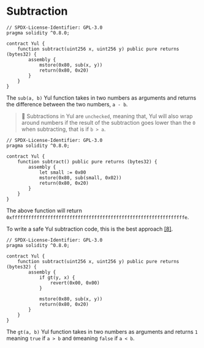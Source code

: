 # Subtraction

```solidity
// SPDX-License-Identifier: GPL-3.0
pragma solidity ^0.8.0;

contract Yul {
    function subtract(uint256 x, uint256 y) public pure returns (bytes32) {
        assembly {
            mstore(0x80, sub(x, y))
            return(0x80, 0x20)
        }
    }
}
```

The `sub(a, b)` Yul function takes in two numbers as arguments and returns the difference between the two numbers, `a - b`.

> 🚨 Subtractions in Yul are `unchecked`, meaning that, Yul will also wrap around numbers if the result of the subtraction goes lower than the `0` when subtracting, that is if `b > a`.

```solidity
// SPDX-License-Identifier: GPL-3.0
pragma solidity ^0.8.0;

contract Yul {
    function subtract() public pure returns (bytes32) {
        assembly {
            let small := 0x00
            mstore(0x80, sub(small, 0x02))
            return(0x80, 0x20)
        }
    }
}
```

The above function will return `0xfffffffffffffffffffffffffffffffffffffffffffffffffffffffffffffffe`.

To write a safe Yul subtraction code, this is the best approach [[8]](https://github.com/ConsenSysMesh/openzeppelin-solidity/blob/master/contracts/math/SafeMath.sol).

```solidity
// SPDX-License-Identifier: GPL-3.0
pragma solidity ^0.8.0;

contract Yul {
    function subtract(uint256 x, uint256 y) public pure returns (bytes32) {
        assembly {
            if gt(y, x) {
                revert(0x00, 0x00)
            }
            
            mstore(0x80, sub(x, y))
            return(0x80, 0x20)
        }
    }
}
```

The `gt(a, b)` Yul function takes in two numbers as arguments and returns `1` meaning `true` if `a > b` and `0`meaning `false` if `a < b`.